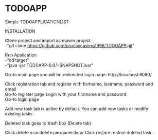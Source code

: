 # TODOAPP
Simple TODOAPPLICATIONLIST
    
INSTALLATION    

Clone project and import as maven project.    
-"git clone https://github.com/nicolascasiero1998/TODOAPP.git"    

Run Application    
-"cd target"    
-"java -jar TODOAPP-0.0.1-SNAPSHOT.war"

Go-to main page you will be redirected login page: http://localhost:8080/

Click registration tab and register with fisrtname, lastname, password and email    
Go-to register page
Login with your firstname and password    
Go-to login page

Add new task tab is active by default. You can add new tasks or modify existing tasks

Deleted task goes to trash box (Delete tab)

Click delete icon delete permanently or
Click restore restore deleted task.

